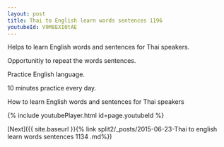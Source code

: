 ```yaml
---
layout: post
title: Thai to English learn words sentences 1196 
youtubeId: V9M8EXI0tAE
---
```

 
 
Helps to learn English words and sentences for Thai speakers.

Opportunitiy to repeat the words sentences. 

Practice English language. 
 
10 minutes practice every day. 
 
How to learn English words and sentences for Thai speakers 
 
{% include youtubePlayer.html id=page.youtubeId %}
 
 
[Next]({{ site.baseurl }}{% link  split2/_posts/2015-06-23-Thai to english learn words sentences 1134 .md%})
 
